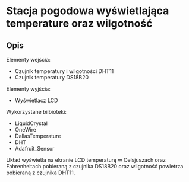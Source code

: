 # Stacja pogodowa wyświetlająca temperature oraz wilgotność

## Opis
Elementy wejścia:
* Czujnik temperatury i wilgotności DHT11
* Czujnik temperatury DS18B20

Elementy wyjścia:
* Wyświetlacz LCD

Wykorzystane bilbioteki:
* LiquidCrystal
* OneWire
* DallasTemperature
* DHT
* Adafruit_Sensor

Układ wyświetla na ekranie LCD temperaturę w Celsjuszach oraz Fahrenheitach pobieraną z czujnika DS18B20 oraz wilgotność powietrza pobieraną z czujnika DHT11.
